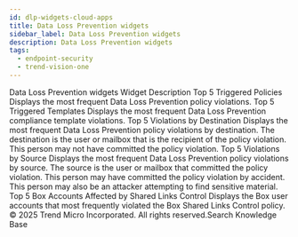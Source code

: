 ```yaml
---
id: dlp-widgets-cloud-apps
title: Data Loss Prevention widgets
sidebar_label: Data Loss Prevention widgets
description: Data Loss Prevention widgets
tags:
  - endpoint-security
  - trend-vision-one
---
```


 Data Loss Prevention widgets Widget Description Top 5 Triggered Policies Displays the most frequent Data Loss Prevention policy violations. Top 5 Triggered Templates Displays the most frequent Data Loss Prevention compliance template violations. Top 5 Violations by Destination Displays the most frequent Data Loss Prevention policy violations by destination. The destination is the user or mailbox that is the recipient of the policy violation. This person may not have committed the policy violation. Top 5 Violations by Source Displays the most frequent Data Loss Prevention policy violations by source. The source is the user or mailbox that committed the policy violation. This person may have committed the policy violation by accident. This person may also be an attacker attempting to find sensitive material. Top 5 Box Accounts Affected by Shared Links Control Displays the Box user accounts that most frequently violated the Box Shared Links Control policy. © 2025 Trend Micro Incorporated. All rights reserved.Search Knowledge Base